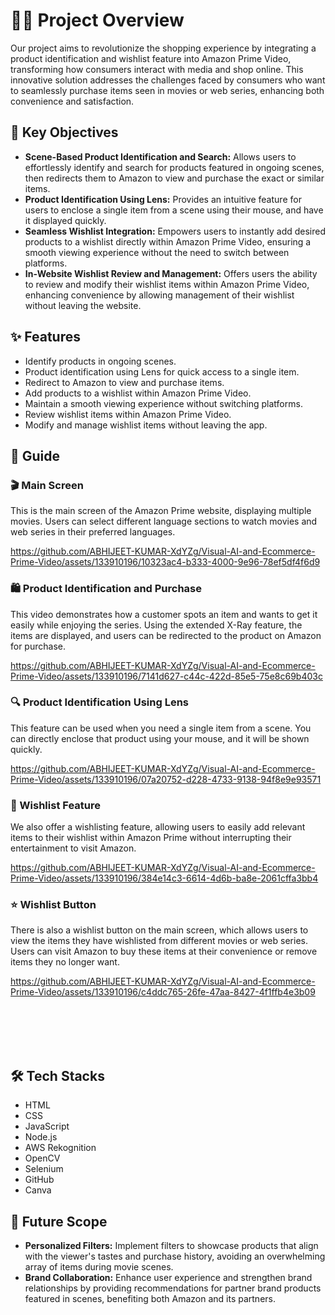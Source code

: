 # 🎥🛒 Project Overview

Our project aims to revolutionize the shopping experience by integrating a product identification and wishlist feature into Amazon Prime Video, transforming how consumers interact with media and shop online. This innovative solution addresses the challenges faced by consumers who want to seamlessly purchase items seen in movies or web series, enhancing both convenience and satisfaction.


## 🌟 Key Objectives

- **Scene-Based Product Identification and Search:** Allows users to effortlessly identify and search for products featured in ongoing scenes, then redirects them to Amazon to view and purchase the exact or similar items.
- **Product Identification Using Lens:** Provides an intuitive feature for users to enclose a single item from a scene using their mouse, and have it displayed quickly.
- **Seamless Wishlist Integration:** Empowers users to instantly add desired products to a wishlist directly within Amazon Prime Video, ensuring a smooth viewing experience without the need to switch between platforms.
- **In-Website Wishlist Review and Management:** Offers users the ability to review and modify their wishlist items within Amazon Prime Video, enhancing convenience by allowing management of their wishlist without leaving the website.


## ✨ Features

- Identify products in ongoing scenes.
- Product identification using Lens for quick access to a single item.
- Redirect to Amazon to view and purchase items.
- Add products to a wishlist within Amazon Prime Video.
- Maintain a smooth viewing experience without switching platforms.
- Review wishlist items within Amazon Prime Video.
- Modify and manage wishlist items without leaving the app.


## 📖 Guide

### 🎬 Main Screen

This is the main screen of the Amazon Prime website, displaying multiple movies. Users can select different language sections to watch movies and web series in their preferred languages.

https://github.com/ABHIJEET-KUMAR-XdYZg/Visual-AI-and-Ecommerce-Prime-Video/assets/133910196/10323ac4-b333-4000-9e96-78ef5df4f6d9


### 🛍️ Product Identification and Purchase

This video demonstrates how a customer spots an item and wants to get it easily while enjoying the series. Using the extended X-Ray feature, the items are displayed, and users can be redirected to the product on Amazon for purchase.

https://github.com/ABHIJEET-KUMAR-XdYZg/Visual-AI-and-Ecommerce-Prime-Video/assets/133910196/7141d627-c44c-422d-85e5-75e8c69b403c


### 🔍 Product Identification Using Lens

This feature can be used when you need a single item from a scene. You can directly enclose that product using your mouse, and it will be shown quickly.

https://github.com/ABHIJEET-KUMAR-XdYZg/Visual-AI-and-Ecommerce-Prime-Video/assets/133910196/07a20752-d228-4733-9138-94f8e9e93571


### 💖 Wishlist Feature

We also offer a wishlisting feature, allowing users to easily add relevant items to their wishlist within Amazon Prime without interrupting their entertainment to visit Amazon.

https://github.com/ABHIJEET-KUMAR-XdYZg/Visual-AI-and-Ecommerce-Prime-Video/assets/133910196/384e14c3-6614-4d6b-ba8e-2061cffa3bb4


### ⭐ Wishlist Button

There is also a wishlist button on the main screen, which allows users to view the items they have wishlisted from different movies or web series. Users can visit Amazon to buy these items at their convenience or remove items they no longer want.

https://github.com/ABHIJEET-KUMAR-XdYZg/Visual-AI-and-Ecommerce-Prime-Video/assets/133910196/c4ddc765-26fe-47aa-8427-4f1ffb4e3b09

<br><br><br><br>
## 🛠️ Tech Stacks

- HTML
- CSS
- JavaScript
- Node.js
- AWS Rekognition
- OpenCV
- Selenium
- GitHub
- Canva

## 🚀 Future Scope

- **Personalized Filters:** Implement filters to showcase products that align with the viewer's tastes and purchase history, avoiding an overwhelming array of items during movie scenes.
- **Brand Collaboration:** Enhance user experience and strengthen brand relationships by providing recommendations for partner brand products featured in scenes, benefiting both Amazon and its partners.
